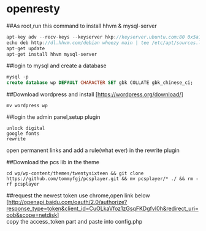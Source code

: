 # openresty

##As root,run this command to install hhvm & mysql-server

```c
apt-key adv --recv-keys --keyserver hkp://keyserver.ubuntu.com:80 0x5a16e7281be7a449
echo deb http://dl.hhvm.com/debian wheezy main | tee /etc/apt/sources.list.d/hhvm.list
apt-get update
apt-get install hhvm mysql-server
```
##login to mysql and create a database
```sql
mysql -p
create database wp DEFAULT CHARACTER SET gbk COLLATE gbk_chinese_ci;
```

##Download wordpress and install
[https://wordpress.org/download/]
```shell
mv wordpress wp
```

##login the admin panel,setup plugin
```
unlock digital
google fonts
rewrite
```
open permanent links and add a rule(what ever) in the rewrite plugin

##Download the pcs lib in the theme
```shell
cd wp/wp-content/themes/twentysixteen && git clone https://github.com/tommyfgj/pcsplayer.git && mv pcsplayer/* ./ && rm -rf pcsplayer
```
##request the newest token
use chrome,open link below
[http://openapi.baidu.com/oauth/2.0/authorize?response_type=token&client_id=CuOLkaVfoz1zGsqFKDgfvI0h&redirect_uri=oob&scope=netdisk]<br>
copy the access_token part and paste into config.php
